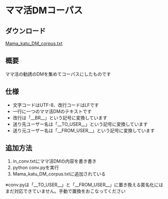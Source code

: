 # ママ活DMコーパス

## ダウンロード
<a href="https://raw.githubusercontent.com/PenguinCabinet/mama-katu-DM-corpus/main/data.txt" download="Mama_katu_DM_corpus.txt">Mama_katu_DM_corpus.txt</a>

## 概要
ママ活の勧誘のDMを集めてコーパスにしたものです

## 仕様
* 文字コードはUTF-8、改行コードはLFです
* 一行に一つのママ活DMのテキストです
* 改行は「\_\_BR\_\_」という記号に変換しています
* 送り先ユーザー名は「\_\_TO\_USER\_\_」という記号に変換しています
* 送り元ユーザー名は「\_\_FROM\_USER\_\_」という記号に変換しています

## 追加方法
1. in_conv.txtにママ活DMの内容を書き書き
2. python conv.pyを実行
3. Mama_katu_DM_corpus.txtに追加されている

※conv.pyは「\_\_TO\_USER\_\_」と「\_\_FROM\_USER\_\_」に置き換える匿名化にはまだ対応できていません。手動で置換をおこなってください
